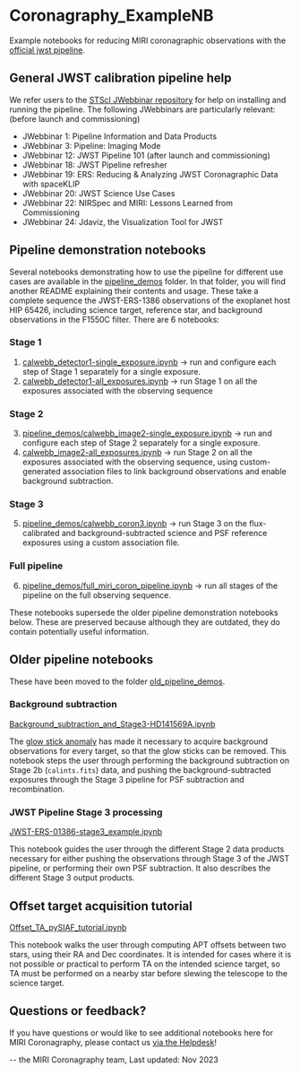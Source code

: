 # Coronagraphy_ExampleNB

Example notebooks for reducing MIRI coronagraphic observations with the [official jwst pipeline](https://github.com/spacetelescope/jwst).

## General JWST calibration pipeline help

We refer users to the [STScI JWebbinar repository](https://www.stsci.edu/jwst/science-execution/jwebbinars) for help on installing and running the pipeline. The following JWebbinars are particularly relevant:
(before launch and commissioning)
- JWebbinar 1: Pipeline Information and Data Products
- JWebbinar 3: Pipeline: Imaging Mode
- JWebbinar 12: JWST Pipeline 101
(after launch and commissioning)
- JWebbinar 18: JWST Pipeline refresher 
- JWebbinar 19: ERS: Reducing & Analyzing JWST Coronagraphic Data with spaceKLIP 
- JWebbinar 20: JWST Science Use Cases
- JWebbinar 22: NIRSpec and MIRI: Lessons Learned from Commissioning 
- JWebbinar 24: Jdaviz, the Visualization Tool for JWST


## Pipeline demonstration notebooks

Several notebooks demonstrating how to use the pipeline for different use cases are available in the [pipeline_demos](pipeline_demos) folder. In that folder, you will find another README explaining their contents and usage. These take a complete sequence the JWST-ERS-1386 observations of the exoplanet host HIP 65426, including science target, reference star, and background observations in the F1550C filter. There are 6 notebooks:

### Stage 1
   1. [calwebb_detector1-single_exposure.ipynb](pipeline_demos/calwebb_detector1-single_exposure.ipynb) -> run and configure each step of Stage 1 separately for a single exposure.
   2. [calwebb_detector1-all_exposures.ipynb](pipeline_demos/calwebb_detector1-all_exposures.ipynb) -> run Stage 1 on all the exposures associated with the observing sequence
### Stage 2
   3. [pipeline_demos/calwebb_image2-single_exposure.ipynb](calwebb_image2-single_exposure.ipynb) -> run and configure each step of Stage 2 separately for a single exposure.
   4. [calwebb_image2-all_exposures.ipynb](pipeline_demos/calwebb_image2-all_exposures.ipynb) -> run Stage 2 on all the exposures associated with the observing sequence, using custom-generated association files to link background observations and enable background subtraction.

### Stage 3

   5. [pipeline_demos/calwebb_coron3.ipynb](calwebb_coron3.ipynb) -> run Stage 3 on the flux-calibrated and background-subtracted science and PSF reference exposures using a custom association file.

### Full pipeline

   6. [pipeline_demos/full_miri_coron_pipeline.ipynb](full_miri_coron_pipeline.ipynb) -> run all stages of the pipeline on the full observing sequence. 

These notebooks supersede the older pipeline demonstration notebooks below. These are preserved because although they are outdated, they do contain potentially useful information.

## Older pipeline notebooks

These have been moved to the folder [old_pipeline_demos](old_pipeline_demos).

### Background subtraction
[Background_subtraction_and_Stage3-HD141569A.ipynb](https://github.com/STScI-MIRI/Coronagraphy_ExampleNB/blob/main/Background_subtraction_and_Stage3-HD141569A.ipynb) 

The [glow stick anomaly](https://jwst-docs.stsci.edu/jwst-mid-infrared-instrument/miri-features-and-caveats#MIRIFeaturesandCaveats-glow_sticksGlowsticksintheMIRI4QPMcoronagraphs) has made it necessary to acquire background observations for every target, so that the glow sticks can be removed. This notebook steps the user through performing the background subtraction on Stage 2b (`calints.fits`) data, and pushing the background-subtracted exposures through the Stage 3 pipeline for PSF subtraction and recombination.

### JWST Pipeline Stage 3 processing
[JWST-ERS-01386-stage3_example.ipynb](https://github.com/STScI-MIRI/Coronagraphy_ExampleNB/blob/main/JWST-ERS-01386-stage3_example.ipynb)

This notebook guides the user through the different Stage 2 data products necessary for either pushing the observations through Stage 3 of the JWST pipeline, or performing their own PSF subtraction. It also describes the different Stage 3 output products.

## Offset target acquisition tutorial
[Offset_TA_pySIAF_tutorial.ipynb](https://github.com/STScI-MIRI/Coronagraphy_ExampleNB/blob/main/Offset_TA_pySIAF_tutorial.ipynb)

This notebook walks the user through computing APT offsets between two stars, using their RA and Dec coordinates. It is intended for cases where it is not possible or practical to perform TA on the intended science target, so TA must be performed on a nearby star before slewing the telescope to the science target.

## Questions or feedback?

If you have questions or would like to see additional notebooks here for MIRI Coronagraphy, please contact us [via the Helpdesk](https://jwsthelp.stsci.edu/)!

-- the MIRI Coronagraphy team, Last updated: Nov 2023
